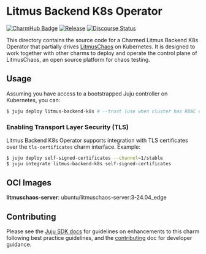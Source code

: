 # Litmus Backend K8s Operator

[![CharmHub Badge](https://charmhub.io/litmus-backend-k8s/badge.svg)](https://charmhub.io/litmus-backend-k8s)
[![Release](https://github.com/canonical/litmus-operators/actions/workflows/release.yaml/badge.svg)](https://github.com/canonical/litmus-operators/actions/workflows/release.yaml)
[![Discourse Status](https://img.shields.io/discourse/status?server=https%3A%2F%2Fdiscourse.charmhub.io&style=flat&label=CharmHub%20Discourse)](https://discourse.charmhub.io)

This directory contains the source code for a Charmed Litmus Backend K8s Operator that partially drives [LitmusChaos] on Kubernetes. It is designed to work together with other charms to deploy and operate the control plane of LitmusChaos, an open source platform for chaos testing.

## Usage

Assuming you have access to a bootstrapped Juju controller on Kubernetes, you can:

```bash
$ juju deploy litmus-backend-k8s # --trust (use when cluster has RBAC enabled)
```

### Enabling Transport Layer Security (TLS)

Litmus Backend K8s Operator supports integration with TLS certificates over the `tls-certificates` charm interface. Example:

```bash
$ juju deploy self-signed-certificates --channel=1/stable
$ juju integrate litmus-backend-k8s self-signed-certificates
```

## OCI Images

**litmuschaos-server**: ubuntu/litmuschaos-server:3-24.04_edge

## Contributing

Please see the [Juju SDK docs](https://juju.is/docs/sdk) for guidelines
on enhancements to this charm following best practice guidelines, and the
[contributing] doc for developer guidance.

[LitmusChaos]: https://litmuschaos.io/
[contributing]: https://github.com/canonical/litmus-operators/blob/main/CONTRIBUTING.md
